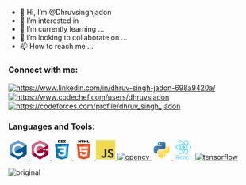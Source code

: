 - 👋 Hi, I’m @Dhruvsinghjadon
- 👀 I’m interested in                                                      
- 🌱 I’m currently learning ...
- 💞️ I’m looking to collaborate on ...
- 📫 How to reach me ...


<h3 align="left">Connect with me:</h3>
<p align="left">
<a href="https://linkedin.com/in/https://www.linkedin.com/in/dhruv-singh-jadon-698a9420a/" target="blank"><img align="center" src="https://raw.githubusercontent.com/rahuldkjain/github-profile-readme-generator/master/src/images/icons/Social/linked-in-alt.svg" alt="https://www.linkedin.com/in/dhruv-singh-jadon-698a9420a/" height="40" width="50" /></a>
<a href="https://www.codechef.com/users/dhruvsjadon" target="blank"><img align="center" src="https://avatars.githubusercontent.com/u/11960354?v=4" alt="https://www.codechef.com/users/dhruvsjadon" height="50" width="50" /></a>
<a href="https://codeforces.com/profile/https://codeforces.com/profile/dhruv_singh_jadon" target="blank"><img align="center" src="https://art.npanuhin.me/SVG/Codeforces/Codeforces.colored.svg" alt="https://codeforces.com/profile/dhruv_singh_jadon" height="40" width="50" /></a>
</p>

<h3 align="left">Languages and Tools:</h3>
<p align="left"> <a href="https://www.cprogramming.com/" target="_blank"> <img src="https://raw.githubusercontent.com/devicons/devicon/master/icons/c/c-original.svg" alt="c" width="40" height="40"/> </a> <a href="https://www.w3schools.com/cpp/" target="_blank"> <img src="https://raw.githubusercontent.com/devicons/devicon/master/icons/cplusplus/cplusplus-original.svg" alt="cplusplus" width="40" height="40"/> </a> <a href="https://www.w3schools.com/css/" target="_blank"> <img src="https://raw.githubusercontent.com/devicons/devicon/master/icons/css3/css3-original-wordmark.svg" alt="css3" width="40" height="40"/> </a> <a href="https://www.w3.org/html/" target="_blank"> <img src="https://raw.githubusercontent.com/devicons/devicon/master/icons/html5/html5-original-wordmark.svg" alt="html5" width="40" height="40"/> </a> <a href="https://developer.mozilla.org/en-US/docs/Web/JavaScript" target="_blank"> <img src="https://raw.githubusercontent.com/devicons/devicon/master/icons/javascript/javascript-original.svg" alt="javascript" width="40" height="40"/> </a> <a href="https://opencv.org/" target="_blank"> <img src="https://www.vectorlogo.zone/logos/opencv/opencv-icon.svg" alt="opencv" width="40" height="40"/> </a> <a href="https://www.python.org" target="_blank"> <img src="https://raw.githubusercontent.com/devicons/devicon/master/icons/python/python-original.svg" alt="python" width="40" height="40"/> </a> <a href="https://reactjs.org/" target="_blank"> <img src="https://raw.githubusercontent.com/devicons/devicon/master/icons/react/react-original-wordmark.svg" alt="react" width="40" height="40"/> </a> <a href="https://www.tensorflow.org" target="_blank"> <img src="https://www.vectorlogo.zone/logos/tensorflow/tensorflow-icon.svg" alt="tensorflow" width="40" height="40"/> </a> </p>



<!---
Dhruvsinghjadon/Dhruvsinghjadon is a ✨ special ✨ repository because its `README.md` (this file) appears on your GitHub profile.
You can click the Preview link to take a look at your changes.
--->
![original](https://user-images.githubusercontent.com/75934644/126057188-515e537c-df46-41e6-bd08-e4bb8887413a.gif)
